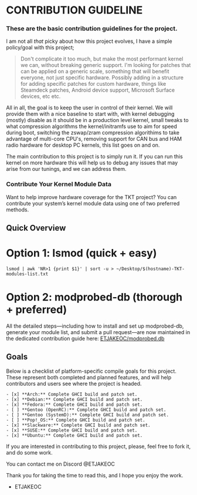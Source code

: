 # CONTRIBUTION GUIDELINE
### These are the basic contribution guidelines for the project.

I am not all *that* picky about how this project evolves, I have a simple policy/goal with this project;
> Don't complicate it too much, but make the most performant kernel we can, without breaking generic support.
> I'm looking for patches that can be applied on a generic scale, something that will benefit everyone, 
> not just specific hardware.
> Possibly adding in a structure for adding specific patches for custom hardware, things like Steamdeck
> patches, Android device support, Microsoft Surface devices, etc etc.

All in all, the goal is to keep the user in control of their kernel. We will provide them with a nice
baseline to start with, with kernel debugging (mostly) disable as it should be in a production level kernel,
small tweaks to what compression algorithms the kernel/initramfs use to aim for speed during boot,
switching the zswap/zram compression algorithims to take advantage of multi-core CPU's,
removing support for CAN bus and HAM radio hardware for desktop PC kernels, this list goes on and on.

The main contribution to this project is to simply run it. If you can run this kernel on more hardware
this will help us to debug any issues that may arise from our tunings, and we can address them.


### Contribute Your Kernel Module Data

Want to help improve hardware coverage for the TKT project? You can contribute your system’s kernel module data using one of two preferred methods.
## Quick Overview
# Option 1: lsmod (quick + easy)

`lsmod | awk 'NR>1 {print $1}' | sort -u > ~/Desktop/$(hostname)-TKT-modules-list.txt`

# Option 2: modprobed-db (thorough + preferred)

All the detailed steps—including how to install and set up modprobed-db, generate your module list, and submit a pull request—are now maintained in the dedicated contribution guide here:
[ETJAKEOC/modprobed.db](https://github.com/ETJAKEOC/modprobedb.db)

## Goals

Below is a checklist of platform-specific compile goals for this project. These represent both completed and planned features, and will help contributors and users see where the project is headed.

```
- [x] **Arch:** Complete GHCI build and patch set.
- [x] **Debian:** Complete GHCI build and patch set.
- [x] **Fedora:** Complete GHCI build and patch set.
- [ ] **Gentoo (OpenRC):** Complete GHCI build and patch set.
- [ ] **Gentoo (SystemD):** Complete GHCI build and patch set.
- [ ] **Pop!_OS:** Complete GHCI build and patch set.
- [x] **Slackware:** Complete GHCI build and patch set.
- [x] **SUSE:** Complete GHCI build and patch set.
- [x] **Ubuntu:** Complete GHCI build and patch set.
```

If you are interested in contributing to this project, please, feel free to fork it, and do some work.

You can contact me on Discord @ETJAKEOC

Thank you for taking the time to read this, and I hope you enjoy the work.

- ETJAKEOC
